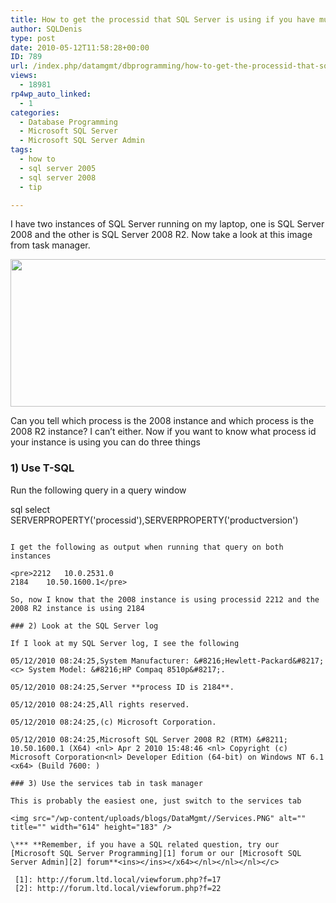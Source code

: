 ```yaml
---
title: How to get the processid that SQL Server is using if you have multiple instances of SQL Server running
author: SQLDenis
type: post
date: 2010-05-12T11:58:28+00:00
ID: 789
url: /index.php/datamgmt/dbprogramming/how-to-get-the-processid-that-sql-server/
views:
  - 18981
rp4wp_auto_linked:
  - 1
categories:
  - Database Programming
  - Microsoft SQL Server
  - Microsoft SQL Server Admin
tags:
  - how to
  - sql server 2005
  - sql server 2008
  - tip

---
```

I have two instances of SQL Server running on my laptop, one is SQL Server 2008 and the other is SQL Server 2008 R2. Now take a look at this image from task manager.

<img src="/wp-content/uploads/blogs/DataMgmt//TaskManager.PNG" alt="" title="" width="737" height="236" />

Can you tell which process is the 2008 instance and which process is the 2008 R2 instance? I can&#8217;t either. Now if you want to know what process id your instance is using you can do three things

### 1) Use T-SQL

Run the following query in a query window

sql
select SERVERPROPERTY('processid'),SERVERPROPERTY('productversion')
```

I get the following as output when running that query on both instances

<pre>2212	10.0.2531.0
2184	10.50.1600.1</pre>

So, now I know that the 2008 instance is using processid 2212 and the 2008 R2 instance is using 2184

### 2) Look at the SQL Server log

If I look at my SQL Server log, I see the following

05/12/2010 08:24:25,System Manufacturer: &#8216;Hewlett-Packard&#8217;<c> System Model: &#8216;HP Compaq 8510p&#8217;.
  
05/12/2010 08:24:25,Server **process ID is 2184**.
  
05/12/2010 08:24:25,All rights reserved.
  
05/12/2010 08:24:25,(c) Microsoft Corporation.
  
05/12/2010 08:24:25,Microsoft SQL Server 2008 R2 (RTM) &#8211; 10.50.1600.1 (X64) <nl> Apr 2 2010 15:48:46 <nl> Copyright (c) Microsoft Corporation<nl> Developer Edition (64-bit) on Windows NT 6.1 <x64> (Build 7600: )

### 3) Use the services tab in task manager

This is probably the easiest one, just switch to the services tab

<img src="/wp-content/uploads/blogs/DataMgmt//Services.PNG" alt="" title="" width="614" height="183" />

\*** **Remember, if you have a SQL related question, try our [Microsoft SQL Server Programming][1] forum or our [Microsoft SQL Server Admin][2] forum**<ins></ins></x64></nl></nl></nl></c>

 [1]: http://forum.ltd.local/viewforum.php?f=17
 [2]: http://forum.ltd.local/viewforum.php?f=22